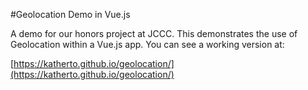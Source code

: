 #Geolocation Demo in Vue.js

A demo for our honors project at JCCC.  This demonstrates the use of Geolocation within a Vue.js app.  You can see a working version at:

[https://katherto.github.io/geolocation/](https://katherto.github.io/geolocation/)